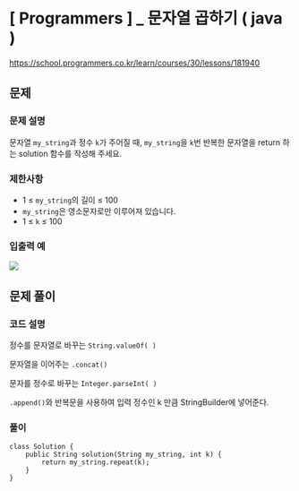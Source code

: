 # [ Programmers ] _ 문자열 곱하기 ( java )

https://school.programmers.co.kr/learn/courses/30/lessons/181940
## 문제 
### 문제 설명
문자열 `my_string`과 정수 `k`가 주어질 때, `my_string`을 `k`번 반복한 문자열을 return 하는 solution 함수를 작성해 주세요.

### 제한사항
- 1 ≤ `my_string`의 길이 ≤ 100
- `my_string`은 영소문자로만 이루어져 있습니다.
- 1 ≤ `k` ≤ 100

### 입출력 예
  ![](https://i.imgur.com/pkC9M5f.png)


## 문제 풀이
### 코드 설명
정수를 문자열로 바꾸는 `String.valueOf( )`

문자열을 이어주는 `.concat()`

문자를 정수로 바꾸는 `Integer.parseInt( )`


`.append()`와 반복문을 사용하여 입력 정수인 k 만큼 StringBuilder에 넣어준다.

### 풀이
```
class Solution {
    public String solution(String my_string, int k) {
        return my_string.repeat(k);
    }
}
```













